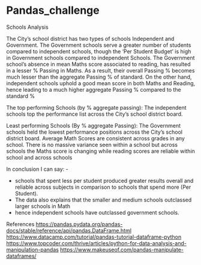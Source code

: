 # Pandas_challenge
Schools Analysis

The City’s school district has two types of schools Independent and Government. The Government schools serve a greater number of students compared to independent schools, though the ‘Per Student Budget’ is high in Government schools compared to independent Schools.
The Government school’s absence in mean Maths score associated to reading, has resulted in a lesser % Passing in Maths. As a result, their overall Passing % becomes much lesser than the aggregate Passing % of standard.
On the other hand, independent schools uphold a good mean score in both Maths and Reading, hence leading to a much higher aggregate Passing % compared to the standard %

The top performing Schools (by % aggregate passing): The independent schools top the performance list across the City’s school district board. 

Least performing Schools (By % aggregate Passing): The Government schools held the lowest performance positions across the City’s school district board.
Average Math Scores are consistent across grades in any school. There is no massive variance seen within a school but across schools the Maths score is changing while reading scores are reliable within school and across schools


In conclusion I can say: - 
 - schools that spent less per student produced greater results overall and reliable across subjects in   comparison to schools that spend more (Per Student). 
 - The data also explains that the smaller and medium schools outclassed larger schools in Math 
 - hence independent schools have outclassed government schools.
   
References
https://pandas.pydata.org/pandas-docs/stable/reference/api/pandas.DataFrame.html
https://www.datacamp.com/tutorial/pandas-tutorial-dataframe-python
https://www.topcoder.com/thrive/articles/python-for-data-analysis-and-manipulation-pandas
https://www.makeuseof.com/pandas-manipulate-dataframes/
